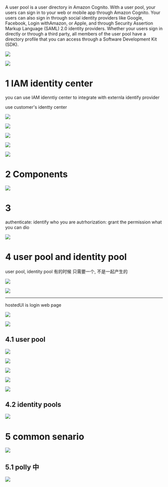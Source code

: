 

A user pool is a user directory in Amazon Cognito. With a user pool, your users can sign in to your web or mobile app through Amazon Cognito. Your users can also sign in through social identity providers like Google, Facebook, Login withAmazon, or Apple, and through Security Assertion Markup Language (SAML) 2.0 identity providers. Whether your users sign in directly or through a third party, all members of the user pool have a directory profile that you can access through a Software Development Kit (SDK).


![](image/Pasted%20image%2020241004130714.png)



![](image/Pasted%20image%2020241004130953.png)





# 1 IAM identity center 

you can use IAM idenntiy center to integrate with externla identify provider 

use customer's  identty center 



![](image/Pasted%20image%2020241004131307.png)

![](image/Pasted%20image%2020241004131333.png)

![](image/Pasted%20image%2020241004131342.png)


![](image/Pasted%20image%2020241004131356.png)


![](image/Pasted%20image%2020241004131502.png)






# 2 Components 

![](image/Pasted%20image%2020241004131034.png)



# 3 #

authenticate: identify who you are 
autrhorization: grant the permission what you can dio 



![](image/Pasted%20image%2020241004132014.png)




# 4 user pool and identity pool 

user pool, identity pool  有的时候 只需要一个, 不是一起产生的 

![](image/Pasted%20image%2020241004132208.png)


![](image/Pasted%20image%2020241004132604.png)

---

hostedUI is login web page 

![](image/Pasted%20image%2020241004132503.png)


![](image/Pasted%20image%2020241004132613.png)


## 4.1 user pool 

![](image/Pasted%20image%2020241004132625.png)

![](image/Pasted%20image%2020241004132753.png)



![](image/Pasted%20image%2020241004132724.png)


![](image/Pasted%20image%2020241004132735.png)

![](image/Pasted%20image%2020241004132832.png)



## 4.2 identity pools 

![](image/Pasted%20image%2020241004132839.png)




# 5 common senario 

![](image/Pasted%20image%2020241004132957.png)


## 5.1 polly 中 

![](image/Pasted%20image%2020241004133140.png)














